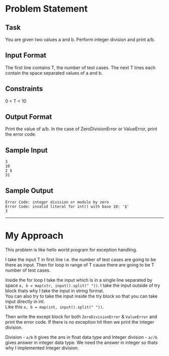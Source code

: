 # Problem Statement
## Task
You are given two values a and b.
Perform integer division and print a/b.
## Input Format
The first line contains T, the number of test cases.
The next T lines each contain the space separated values of a and b.
## Constraints
0 < T < 10
## Output Format
Print the value of a/b.
In the case of ZeroDivisionError or ValueError, print the error code.
## Sample Input
`3`  
`10`  
`2 $`  
`31`  
## Sample Output
`Error Code: integer division or modulo by zero`  
`Error Code: invalid literal for int() with base 10: '$'`  
`3`  
<hr>

# My Approach
This problem is like hello world program for exception handling.

I take the input T in first line i.e. the number of test cases are going to be there as input. Then for loop in range of T cause there are going to be T number of test cases.

Inside the for loop I take the input which is in a single line separated by space `a, b = map(str, input().split(" "))`. I take the input outside of try block thats why I take the input in string format.  
You can also try to take the input inside the try block so that you can take input directly in int.  
Like this `a, b = map(int, input().split(" "))`. 

Then write the except block for both `ZeroDivisionError` & `ValueError` and print the error code. 
If there is no exception hit then we print the integer division. 

Division - `a/b` it gives the ans in float data type and Integer division - `a//b` gives answer in integer data type. We need the answer in integer so thats why I implemented Integer division.
